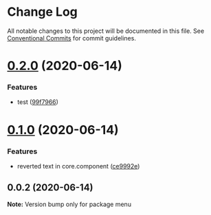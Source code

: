 # Change Log

All notable changes to this project will be documented in this file.
See [Conventional Commits](https://conventionalcommits.org) for commit guidelines.

# [0.2.0](https://github.com/kodaliasha/tillster-fe-libs/compare/menu@0.1.0...menu@0.2.0) (2020-06-14)


### Features

* test ([99f7966](https://github.com/kodaliasha/tillster-fe-libs/commit/99f7966e9c761cf579228350e7ccf6c30df01ffd))





# [0.1.0](https://github.com/kodaliasha/tillster-fe-libs/compare/menu@0.0.2...menu@0.1.0) (2020-06-14)


### Features

* reverted text in core.component ([ce9992e](https://github.com/kodaliasha/tillster-fe-libs/commit/ce9992e896e489a09e8d13ab3b2acf266c6f4064))





## 0.0.2 (2020-06-14)

**Note:** Version bump only for package menu
